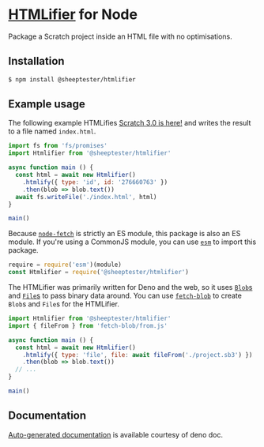 # [HTMLifier](https://sheeptester.github.io/htmlifier/) for Node

Package a Scratch project inside an HTML file with no optimisations.

## Installation

```sh
$ npm install @sheeptester/htmlifier
```

## Example usage

The following example HTMLifies [Scratch 3.0 is
here!](https://scratch.mit.edu/projects/276660763/) and writes the result to a
file named `index.html`.

```js
import fs from 'fs/promises'
import Htmlifier from '@sheeptester/htmlifier'

async function main () {
  const html = await new Htmlifier()
    .htmlify({ type: 'id', id: '276660763' })
    .then(blob => blob.text())
  await fs.writeFile('./index.html', html)
}

main()
```

Because [`node-fetch`](https://www.npmjs.com/package/node-fetch) is strictly an
ES module, this package is also an ES module. If you're using a CommonJS module,
you can use [`esm`](https://www.npmjs.com/package/esm) to import this package.

```js
require = require('esm')(module)
const Htmlifier = require('@sheeptester/htmlifier')
```

The HTMLifier was primarily written for Deno and the web, so it uses
[`Blob`s](https://developer.mozilla.org/en-US/docs/Web/API/Blob) and
[`File`s](https://developer.mozilla.org/en-US/docs/Web/API/File) to pass binary
data around. You can use
[`fetch-blob`](https://www.npmjs.com/package/fetch-blob) to create `Blob`s and
`File`s for the HTMLifier.

```js
import Htmlifier from '@sheeptester/htmlifier'
import { fileFrom } from 'fetch-blob/from.js'

async function main () {
  const html = await new Htmlifier()
    .htmlify({ type: 'file', file: await fileFrom('./project.sb3') })
    .then(blob => blob.text())
  // ...
}

main()
```

## Documentation

[Auto-generated
documentation](https://doc.deno.land/https/github.com/SheepTester/htmlifier/raw/v1.0.0/src/htmlifier.ts)
is available courtesy of deno doc.
